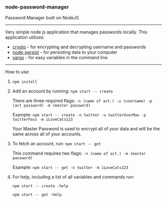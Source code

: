 ### node-password-manager
Password Manager built on NodeJS

-----

Very simple node js application that manages passwords locally. This application utilizes: 

* [crypto](https://nodejs.org/api/crypto.html) - for encrypting and decrypting username and passwords
* [node-persist](https://github.com/simonlast/node-persist) - for persisting data to your computer
* [yargs](http://yargs.js.org/) - for easy variables in the command line

-----

How to use:

1.  ```npm install```
2.  Add an account by running: ```npm start -- create```

    There are three required flags: ```-n (name of act.) -u (username) -p (act password) -m (master password)```
    
    Example: ```npm start -- create -n twitter -u twitterUserMax -p twitterPass -m iLoveCats123```
    
    Your Master Password is used to encrypt all of your data and will be the same across all of your accounts.
    
3. To fetch an account, run: ```npm start -- get```

    This command requires two flags: ```-n (name of act.) -m (master password)```
    
    Example: ```npm start -- get -n twitter -m iLoveCats123```
    
4.  For help, including a list of all variables and commands run:

    ```npm start -- create -help```
    
    ```npm start -- get -help```
